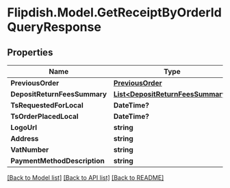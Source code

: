 # Flipdish.Model.GetReceiptByOrderIdQueryResponse
## Properties

Name | Type | Description | Notes
------------ | ------------- | ------------- | -------------
**PreviousOrder** | [**PreviousOrder**](PreviousOrder.md) |  | [optional] 
**DepositReturnFeesSummary** | [**List&lt;DepositReturnFeesSummary&gt;**](DepositReturnFeesSummary.md) |  | [optional] 
**TsRequestedForLocal** | **DateTime?** |  | [optional] 
**TsOrderPlacedLocal** | **DateTime?** |  | [optional] 
**LogoUrl** | **string** |  | [optional] 
**Address** | **string** |  | [optional] 
**VatNumber** | **string** |  | [optional] 
**PaymentMethodDescription** | **string** |  | [optional] 

[[Back to Model list]](../README.md#documentation-for-models) [[Back to API list]](../README.md#documentation-for-api-endpoints) [[Back to README]](../README.md)


